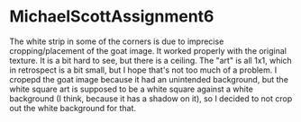 # MichaelScottAssignment6

The white strip in some of the corners is due to imprecise cropping/placement of the goat image. It worked properly with the original texture.
It is a bit hard to see, but there is a ceiling.
The "art" is all 1x1, which in retrospect is a bit small, but I hope that's not too much of a problem.
I cropepd the goat image because it had an unintended background, but the white square art is supposed to be a white square against
a white background (I think, because it has a shadow on it), so I decided to not crop out the white background for that.

